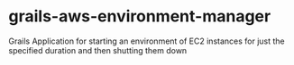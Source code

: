# grails-aws-environment-manager
Grails Application for starting an environment of EC2 instances for just the specified duration and then shutting them down
